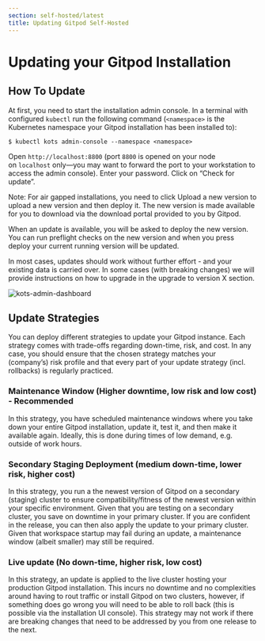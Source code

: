 ```yaml
---
section: self-hosted/latest
title: Updating Gitpod Self-Hosted
---
```


<script context="module">
  export const prerender = true;
</script>

# Updating your Gitpod Installation

## How To Update

At first, you need to start the installation admin console. In a terminal with configured `kubectl` run the following command (`<namespace>` is the Kubernetes namespace your Gitpod installation has been installed to):

```shell
$ kubectl kots admin-console --namespace <namespace>
```

Open `http://localhost:8800` (port `8800` is opened on your node on `localhost` only—you may want to forward the port to your workstation to access the admin console). Enter your password. Click on “Check for update”.

Note: For air gapped installations, you need to click Upload a new version to upload a new version and then deploy it. The new version is made available for you to download via the download portal provided to you by Gitpod.

When an update is available, you will be asked to deploy the new version. You can run preflight checks on the new version and when you press deploy your current running version will be updated.

In most cases, updates should work without further effort - and your existing data is carried over. In some cases (with breaking changes) we will provide instructions on how to upgrade in the upgrade to version X section.

![kots-admin-dashboard](../../static/images/docs/self-hosted/kots-admin-dashboard.png)

## Update Strategies

You can deploy different strategies to update your Gitpod instance. Each strategy comes with trade-offs regarding down-time, risk, and cost. In any case, you should ensure that the chosen strategy matches your (company’s) risk profile and that every part of your update strategy (incl. rollbacks) is regularly practiced.

### Maintenance Window (Higher downtime, low risk and low cost) - Recommended

In this strategy, you have scheduled maintenance windows where you take down your entire Gitpod installation, update it, test it, and then make it available again. Ideally, this is done during times of low demand, e.g. outside of work hours.

### Secondary Staging Deployment (medium down-time, lower risk, higher cost)

In this strategy, you run a the newest version of Gitpod on a secondary (staging) cluster to ensure compatibility/fitness of the newest version within your specific environment. Given that you are testing on a secondary cluster, you save on downtime in your primary cluster. If you are confident in the release, you can then also apply the update to your primary cluster. Given that workspace startup may fail during an update, a maintenance window (albeit smaller) may still be required.

### Live update (No down-time, higher risk, low cost)

In this strategy, an update is applied to the live cluster hosting your production Gitpod installation. This incurs no downtime and no complexities around having to rout traffic or install Gitpod on two clusters, however, if something does go wrong you will need to be able to roll back (this is possible via the installation UI console). This strategy may not work if there are breaking changes that need to be addressed by you from one release to the next.
